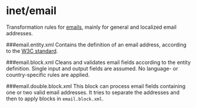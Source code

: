 inet/email
==========
Transformation rules for [emails](http://en.wikipedia.org/wiki/Email), mainly for general and localized email addresses.


###email.entity.xml
Contains the definition of an email address, according to the [W3C standard](http://www.w3.org/Protocols/rfc822/).


###email.block.xml
Cleans and validates email fields according to the entity definition. Single input and output fields are assumed.
No language- or country-specific rules are applied.


###email.double.block.xml
This block can process email fields containing one or two valid email addresses. 
It tries to separate the addresses and then to apply blocks in `email.block.xml`.
